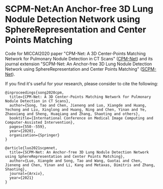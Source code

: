 # SCPM-Net:An Anchor-free 3D Lung Nodule Detection Network using SphereRepresentation and Center Points Matching
Code for MICCAI2020 paper "CPM-Net: A 3D Center-Points Matching Network for Pulmonary Nodule Detection in CT Scans" ([CPM-Net](https://link.springer.com/chapter/10.1007/978-3-030-59725-2_53)) and its journal extension "SCPM-Net: An Anchor-free 3D Lung Nodule Detection Network using SphereRepresentation and Center Points Matching" ([SCPM-Net](https://link.springer.com/chapter/10.1007/978-3-030-59725-2_53)).

If you find it's useful for your research, please consider to cite the following:

    @inproceedings{song2020cpm,
      title={CPM-Net: A 3D Center-Points Matching Network for Pulmonary Nodule Detection in CT Scans},
      author={Song, Tao and Chen, Jieneng and Luo, Xiangde and Huang, Yechong and Liu, Xinglong and Huang, Ning and Chen, Yinan and Ye, Zhaoxiang and Sheng, Huaqiang and Zhang, Shaoting and others},
      booktitle={International Conference on Medical Image Computing and Computer-Assisted Intervention},
      pages={550--559},
      year={2020},
      organization={Springer}
    }
    
    @article{luo2021scpmnet,
      title={SCPM-Net: An Anchor-free 3D Lung Nodule Detection Network using SphereRepresentation and Center Points Matching},
      author={Luo, Xiangde and Song, Tao and Wang, Guotai and Chen, Jieneng and Chen, Yinan and Li, Kang and Metaxas, Dimitris and Zhang, Shaoting},
      journal={Arxiv},
	  year={2021}
    }
